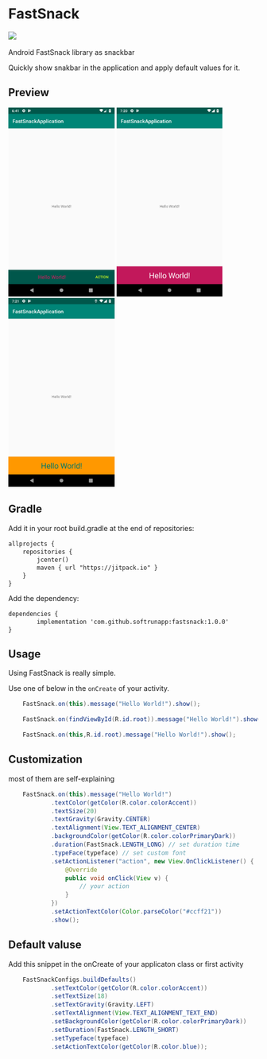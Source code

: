 # FastSnack
[![](https://jitpack.io/v/softrunapp/fastsnack.svg)](https://jitpack.io/#softrunapp/fastsnack)

Android FastSnack library as snackbar

Quickly show snakbar in the application and apply default values for it.

## Preview


<img src="screenshot_1.png" alt="preview" height="380">
<img src="screenshot_2.png" alt="preview" height="380">
<img src="screenshot_3.png" alt="preview" height="380">



## Gradle

Add it in your root build.gradle at the end of repositories:


    allprojects {
        repositories {
            jcenter()
            maven { url "https://jitpack.io" }
        }
    }
Add the dependency:

	dependencies {
	        implementation 'com.github.softrunapp:fastsnack:1.0.0'
	}




## Usage
Using FastSnack is really simple.

Use one of below in the `onCreate` of your activity.

```java
    FastSnack.on(this).message("Hello World!").show();
```

```java
    FastSnack.on(findViewById(R.id.root)).message("Hello World!").show();
```

```java
    FastSnack.on(this,R.id.root).message("Hello World!").show();
```


## Customization
most of them are self-explaining

```java
    FastSnack.on(this).message("Hello World!")
            .textColor(getColor(R.color.colorAccent))
            .textSize(20)
            .textGravity(Gravity.CENTER)
            .textAlignment(View.TEXT_ALIGNMENT_CENTER)
            .backgroundColor(getColor(R.color.colorPrimaryDark))
            .duration(FastSnack.LENGTH_LONG) // set duration time
            .typeFace(typeface) // set custom font
            .setActionListener("action", new View.OnClickListener() {
                @Override
                public void onClick(View v) {
                    // your action
                }
            })
            .setActionTextColor(Color.parseColor("#ccff21"))
            .show();
```
## Default valuse
Add this snippet in the onCreate of your applicaton class or first activity

```java
    FastSnackConfigs.buildDefaults()
            .setTextColor(getColor(R.color.colorAccent))
            .setTextSize(18)
            .setTextGravity(Gravity.LEFT)
            .setTextAlignment(View.TEXT_ALIGNMENT_TEXT_END)
            .setBackgroundColor(getColor(R.color.colorPrimaryDark))
            .setDuration(FastSnack.LENGTH_SHORT)
            .setTypeface(typeface)
            .setActionTextColor(getColor(R.color.blue));
```

